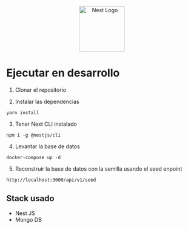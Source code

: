 <p align="center">
  <a href="http://nestjs.com/" target="blank"><img src="https://nestjs.com/img/logo-small.svg" width="120" alt="Nest Logo" /></a>
</p>

# Ejecutar en desarrollo

1. Clonar el repositorio

2. Instalar las dependencias
```
yarn install
```

3. Tener Next CLI instalado
```
npm i -g @nestjs/cli
```

4. Levantar la base de datos
```
docker-compose up -d
```

5. Reconstruir la base de datos con la semilla usando el seed enpoint
```url
http://localhost:3000/api/v1/seed
```


## Stack usado
* Nest JS
* Mongo DB